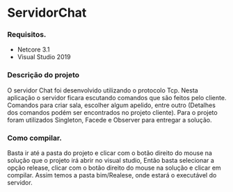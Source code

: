 # ServidorChat

### Requisitos.
  - Netcore 3.1
  - Visual Studio 2019

### Descrição do projeto

O servidor Chat foi desenvolvido utilizando o protocolo Tcp. Nesta aplicação o servidor ficara escutando comandos que são feitos pelo cliente. Comandos para criar sala,
escolher algum apelido, entre outro (Detalhes dos comandos podém ser encontrados no projeto cliente). Para o projeto foram utilizados Singleton, Facede e Observer para entregar
a solução. 

### Como compilar.

Basta ir até a pasta do projeto e clicar com o botão direito do mouse na solução que o projeto irá abrir no visual studio, Então basta selecionar a opção release, clicar com o 
botão direito do mouse na solução e clicar em compilar. Assim temos a pasta bim/Realese, onde estará o executável do servidor. 
